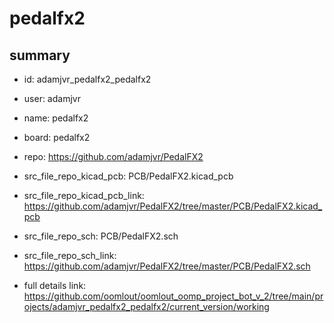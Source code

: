 # pedalfx2
 
## summary 
* id: adamjvr_pedalfx2_pedalfx2
* user: adamjvr
* name: pedalfx2
* board: pedalfx2
* repo: https://github.com/adamjvr/PedalFX2
* src_file_repo_kicad_pcb: PCB/PedalFX2.kicad_pcb
* src_file_repo_kicad_pcb_link: https://github.com/adamjvr/PedalFX2/tree/master/PCB/PedalFX2.kicad_pcb


* src_file_repo_sch: PCB/PedalFX2.sch
* src_file_repo_sch_link: https://github.com/adamjvr/PedalFX2/tree/master/PCB/PedalFX2.sch
* full details link: https://github.com/oomlout/oomlout_oomp_project_bot_v_2/tree/main/projects/adamjvr_pedalfx2_pedalfx2/current_version/working  






